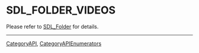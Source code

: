 # SDL_FOLDER_VIDEOS

Please refer to [SDL_Folder](SDL_Folder) for details.

----
[CategoryAPI](CategoryAPI), [CategoryAPIEnumerators](CategoryAPIEnumerators)

